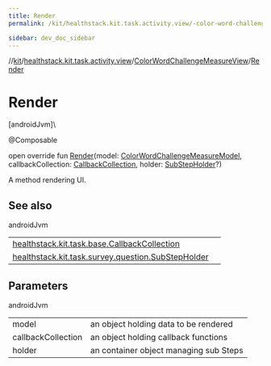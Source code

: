 ```yaml
---
title: Render
permalink: /kit/healthstack.kit.task.activity.view/-color-word-challenge-measure-view/-render.html

sidebar: dev_doc_sidebar
---
```

//[kit](../../../kit.html)/[healthstack.kit.task.activity.view](../index.html)/[ColorWordChallengeMeasureView](index.html)/[Render](-render.html)



# Render



[androidJvm]\




@Composable



open override fun [Render](-render.html)(model: [ColorWordChallengeMeasureModel](../../healthstack.kit.task.activity.model/-color-word-challenge-measure-model/index.html), callbackCollection: [CallbackCollection](../../healthstack.kit.task.base/-callback-collection/index.html), holder: [SubStepHolder](../../healthstack.kit.task.survey.question/-sub-step-holder/index.html)?)



A method rendering UI.



## See also


androidJvm

| | |
|---|---|
| [healthstack.kit.task.base.CallbackCollection](../../healthstack.kit.task.base/-callback-collection/index.html) |  |
| [healthstack.kit.task.survey.question.SubStepHolder](../../healthstack.kit.task.survey.question/-sub-step-holder/index.html) |  |



## Parameters


androidJvm

| | |
|---|---|
| model | an object holding data to be rendered |
| callbackCollection | an object holding callback functions |
| holder | an container object managing sub Steps |




